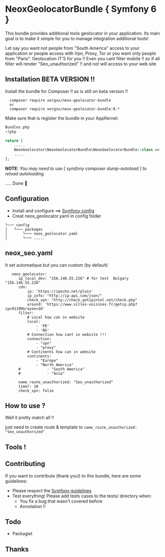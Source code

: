 # NeoxGeolocatorBundle { Symfony 6 }
This bundle provides additional tools geolocator in your application.
Its main goal is to make it simple for you to manage integration additional tools!

Let say you want not people from "South America" access to your application or people 
access with Vpn, Proxy, Tor or you want only people from "Paris". Geolocation IT'S for you !!
Even you cant filter mobile !! so if all filter will render "Seo_unauthorized" !! and not will access to your web site

## Installation BETA VERSION !!
Install the bundle for Composer !! as is still on beta version !!

````
  composer require xorgxx/neox-geolocator-bundle
  or 
  composer require xorgxx/neox-geolocator-bundle:0.*
````

Make sure that is register the bundle in your AppKernel:
```php
Bundles.php
<?php

return [
    .....
    NeoxGeolocator\NeoxGeolocatorBundle\NeoxGeolocatorBundle::class => ['all' => true],
    .....
];
```

**NOTE:** _You may need to use [ symfony composer dump-autoload ] to reload autoloading_

 ..... Done 🎈

## Configuration
* Install and configure  ==> [Symfony config](https://symfony.com/doc/current/notifier.html#installation)
* Creat neox_geolocator.yaml in config folder
```
└─── config
│   └─── packages
│       └─── neox_geolocator.yaml
|       └─── ..... 
```
## neox_seo.yaml
It set automatique but you can custom (by default)
```
   neox_geolocator:
      ip_local_dev: "156.146.55.226" # for test  Bulgary "156.146.55.226"
      cdn:
          ip: 'https://ipecho.net/plain'
          ip_info: "http://ip-api.com/json/"
          check_vpn: "http://check.getipintel.net/check.php"
          around: 'https://www.villes-voisines.fr/getcp.php?cp=91190&rayon=10'
      filter:
          # Local how can in website
          local:
              - 'FR'
              - 'BG'
          # Connection how cant in website !!!
          connection:
              - "vpn"
              - "proxy"
          # Continents how can in website
          continents:
              - "Europe"
              - "North America"
      #            - "South America"
      #            - "Asia"
              
      name_route_unauthorized: "Seo_unauthorized"
      timer: 10
      check_vpn: false
```
## How to use ?
 Well it pretty match all !!

just need to create route & template to `name_route_unauthorized: "Seo_unauthorized"`


## Tools !


## Contributing
If you want to contribute \(thank you!\) to this bundle, here are some guidelines:

* Please respect the [Symfony guidelines](http://symfony.com/doc/current/contributing/code/standards.html)
* Test everything! Please add tests cases to the tests/ directory when:
    * You fix a bug that wasn't covered before
    * Annotation !!
## Todo
* Packagist

## Thanks